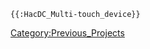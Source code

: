 ```{=mediawiki}
{{:HacDC_Multi-touch_device}}
```
[Category:Previous_Projects](Category:Previous_Projects)
